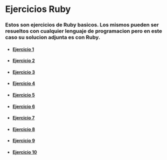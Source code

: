 # Ejercicios Ruby

  ### Estos son ejercicios de Ruby basicos. Los mismos pueden ser resueltos con cualquier lenguaje de programacion pero en este caso su solucion adjunta es con Ruby.


* #### [Ejercicio 1][1]
 [1]:/Ejercicio1/ejercicio1.md

 * #### [Ejercicio 2][2]
 [2]:/Ejercicio2/ejercicio2.md

  * #### [Ejercicio 3][3]
 [3]:/Ejercicio3/ejercicio3.md

   * #### [Ejercicio 4][4]
 [4]:/Ejercicio4/ejercicio4.md

   * #### [Ejercicio 5][5]
 [5]:/Ejercicio5/ejercicio5.md

   * #### [Ejercicio 6][6]
 [6]:/Ejercicio6/ejercicio6.md

   * #### [Ejercicio 7][7]
 [7]:/Ejercicio7/ejercicio7.md

   * #### [Ejercicio 8][8]
 [8]:/Ejercicio8/ejercicio8.md

   * #### [Ejercicio 9][9]
 [9]:/Ejercicio9/ejercicio9.md

   * #### [Ejercicio 10][10]
 [10]:/Ejercicio10/ejercicio10.md
